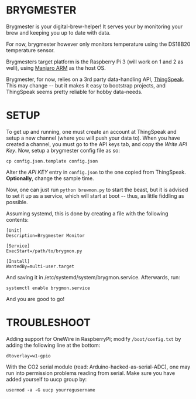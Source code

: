 BRYGMESTER
==========

Brygmester is your digital-brew-helper! It serves your by monitoring your brew and keeping you up to date with data.

For now, brygmester however only monitors temperature using the DS18B20 temperature sensor.

Brygmesters target platform is the Raspberry Pi 3 (will work on 1 and 2 as well), using [Manjaro ARM](http://manjaro-arm.org/) as the host OS.

Brygmester, for now, relies on a 3rd party data-handling API, [ThingSpeak](https://thingspeak.com). This may change -- but it makes it easy to bootstrap projects, and ThingSpeak seems pretty reliable for hobby data-needs.

SETUP
=====
To get up and running, one must create an account at ThingSpeak and setup a new channel (where you will push your data to). When you have created a channel, you must go to the API keys tab, and copy the *Write API Key*. Now, setup a brygmester config file as so:

    cp config.json.template config.json

Alter the *API KEY* entry in `config.json` to the one copied from ThingSpeak. **Optionally**, change the sample time.

Now, one can just run `python brewmon.py` to start the beast, but it is advised to set it up as a service, which will start at boot -- thus, as little fiddling as possible.

Assuming systemd, this is done by creating a file with the following contents:

    [Unit]
    Description=Brygmester Monitor

    [Service]
    ExecStart=/path/to/brygmon.py

    [Install]
    WantedBy=multi-user.target

And saving it in /etc/systemd/system/brygmon.service. Afterwards, run:

    systemctl enable brygmon.service

And you are good to go!

TROUBLESHOOT
============
Adding support for OneWire in RaspberryPi; modify `/boot/config.txt` by adding the following line at the bottom:
    
    dtoverlay=w1-gpio

With the CO2 serial module (read: Arduino-hacked-as-serial-ADC), one may run into permission problems reading from serial. Make sure you have added yourself to uucp group by:
    
    usermod -a -G uucp yourregusername